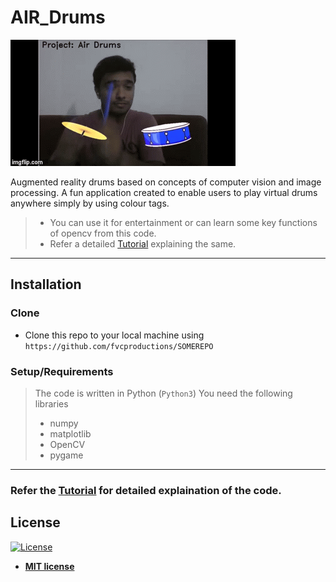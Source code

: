 # AIR_Drums 

![Recordit GIF](play_drums.gif)

Augmented reality drums based on concepts of computer vision and image processing. 
A fun application created to enable users to play virtual drums anywhere simply by using
colour tags.

>- You can use it for entertainment or can learn some key functions of opencv from this code. 
>- Refer a detailed [Tutorial](Tutorial.md) explaining the same.

---

## Installation

### Clone

- Clone this repo to your local machine using `https://github.com/fvcproductions/SOMEREPO`

### Setup/Requirements

> The code is written in Python (`Python3`)
> You need the following libraries
> - numpy
> - matplotlib
> - OpenCV
> - pygame

---

### Refer the [Tutorial](Tutorial.md) for detailed explaination of the code.


## License

[![License](http://img.shields.io/:license-mit-blue.svg?style=flat-square)](http://badges.mit-license.org)

- **[MIT license](http://opensource.org/licenses/mit-license.php)**
